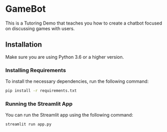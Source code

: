 # GameBot

This is a Tutoring Demo that teaches you how to create a chatbot focused on discussing games with users.

## Installation 

Make sure you are using Python 3.6 or a higher version.

### Installing Requirements

To install the necessary dependencies, run the following command:

```bash
pip install -r requirements.txt
```

### Running the Streamlit App

You can run the Streamlit app using the following command:

```bash
streamlit run app.py
```
  